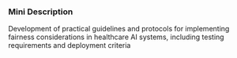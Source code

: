 ### Mini Description

Development of practical guidelines and protocols for implementing fairness considerations in healthcare AI systems, including testing requirements and deployment criteria
